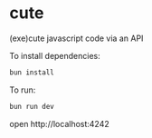 # cute

(exe)cute javascript code via an API

To install dependencies:
```sh
bun install
```

To run:
```sh
bun run dev
```

open http://localhost:4242
